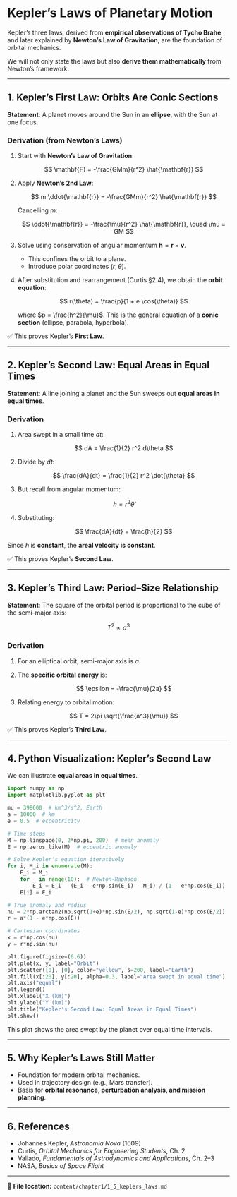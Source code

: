 # Kepler’s Laws of Planetary Motion

Kepler’s three laws, derived from **empirical observations of Tycho Brahe** and later explained by **Newton’s Law of Gravitation**, are the foundation of orbital mechanics.

We will not only state the laws but also **derive them mathematically** from Newton’s framework.

---

## 1. Kepler’s First Law: Orbits Are Conic Sections

**Statement**:
A planet moves around the Sun in an **ellipse**, with the Sun at one focus.

### Derivation (from Newton’s Laws)

1. Start with **Newton’s Law of Gravitation**:

   $$
   \mathbf{F} = -\frac{GMm}{r^2} \hat{\mathbf{r}}
   $$

2. Apply **Newton’s 2nd Law**:

   $$
   m \ddot{\mathbf{r}} = -\frac{GMm}{r^2} \hat{\mathbf{r}}
   $$

   Cancelling $m$:

   $$
   \ddot{\mathbf{r}} = -\frac{\mu}{r^2} \hat{\mathbf{r}}, \quad \mu = GM
   $$

3. Solve using conservation of angular momentum $\mathbf{h} = \mathbf{r} \times \mathbf{v}$.

   * This confines the orbit to a plane.
   * Introduce polar coordinates $(r, \theta)$.

4. After substitution and rearrangement (Curtis §2.4), we obtain the **orbit equation**:

   $$
   r(\theta) = \frac{p}{1 + e \cos(\theta)}
   $$

   where $p = \frac{h^2}{\mu}$.
   This is the general equation of a **conic section** (ellipse, parabola, hyperbola).

✅ This proves Kepler’s **First Law**.

---

## 2. Kepler’s Second Law: Equal Areas in Equal Times

**Statement**:
A line joining a planet and the Sun sweeps out **equal areas in equal times**.

### Derivation

1. Area swept in a small time $dt$:

   $$
   dA = \frac{1}{2} r^2 d\theta
   $$

2. Divide by $dt$:

   $$
   \frac{dA}{dt} = \frac{1}{2} r^2 \dot{\theta}
   $$

3. But recall from angular momentum:

   $$
   h = r^2 \dot{\theta}
   $$

4. Substituting:

   $$
   \frac{dA}{dt} = \frac{h}{2}
   $$

Since $h$ is **constant**, the **areal velocity is constant**.

✅ This proves Kepler’s **Second Law**.

---

## 3. Kepler’s Third Law: Period–Size Relationship

**Statement**:
The square of the orbital period is proportional to the cube of the semi-major axis:

$$
T^2 \propto a^3
$$

### Derivation

1. For an elliptical orbit, semi-major axis is $a$.
2. The **specific orbital energy** is:

   $$
   \epsilon = -\frac{\mu}{2a}
   $$
3. Relating energy to orbital motion:

   $$
   T = 2\pi \sqrt{\frac{a^3}{\mu}}
   $$

✅ This proves Kepler’s **Third Law**.

---

## 4. Python Visualization: Kepler’s Second Law

We can illustrate **equal areas in equal times**.

```python
import numpy as np
import matplotlib.pyplot as plt

mu = 398600  # km^3/s^2, Earth
a = 10000  # km
e = 0.5  # eccentricity

# Time steps
M = np.linspace(0, 2*np.pi, 200)  # mean anomaly
E = np.zeros_like(M)  # eccentric anomaly

# Solve Kepler's equation iteratively
for i, M_i in enumerate(M):
    E_i = M_i
    for _ in range(10):  # Newton-Raphson
        E_i = E_i - (E_i - e*np.sin(E_i) - M_i) / (1 - e*np.cos(E_i))
    E[i] = E_i

# True anomaly and radius
nu = 2*np.arctan2(np.sqrt(1+e)*np.sin(E/2), np.sqrt(1-e)*np.cos(E/2))
r = a*(1 - e*np.cos(E))

# Cartesian coordinates
x = r*np.cos(nu)
y = r*np.sin(nu)

plt.figure(figsize=(6,6))
plt.plot(x, y, label="Orbit")
plt.scatter([0], [0], color="yellow", s=200, label="Earth")
plt.fill(x[:20], y[:20], alpha=0.3, label="Area swept in equal time")
plt.axis("equal")
plt.legend()
plt.xlabel("X (km)")
plt.ylabel("Y (km)")
plt.title("Kepler's Second Law: Equal Areas in Equal Times")
plt.show()
```

This plot shows the area swept by the planet over equal time intervals.

---

## 5. Why Kepler’s Laws Still Matter

* Foundation for modern orbital mechanics.
* Used in trajectory design (e.g., Mars transfer).
* Basis for **orbital resonance, perturbation analysis, and mission planning**.

---

## 6. References

* Johannes Kepler, *Astronomia Nova* (1609)
* Curtis, *Orbital Mechanics for Engineering Students*, Ch. 2
* Vallado, *Fundamentals of Astrodynamics and Applications*, Ch. 2–3
* NASA, *Basics of Space Flight*

---

📂 **File location:**
`content/chapter1/1_5_keplers_laws.md`


